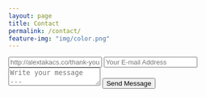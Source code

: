 ```yaml
---
layout: page
title: Contact
permalink: /contact/
feature-img: "img/color.png"
---
```



<form action="https://getsimpleform.com/messages?form_api_token=105d9a6b9fc6117ad8c690b08c870a97" method="post">
  <!-- the redirect_to is optional, the form will redirect to the referrer on submission -->
  <input type='hidden' name='redirect_to' value='full-url/thank-you/' />
  <input type='text' name='name' placeholder='http://alextakacs.co/thank-you' />
  <input type='email' name='email' placeholder='Your E-mail Address' />
  <textarea name='message' placeholder='Write your message ...'></textarea>
  <input type='submit' value='Send Message' />
</form>
